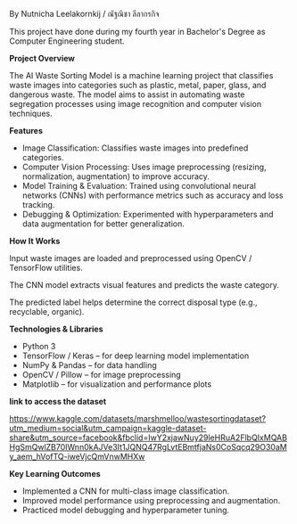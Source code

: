 By Nutnicha Leelakornkij / ณัฐณิชา ลีลากรกิจ

This project have done during my fourth year in Bachelor's Degree as Computer Engineering student.

**Project Overview**

The AI Waste Sorting Model is a machine learning project that classifies waste images into categories such as plastic, metal, paper, glass, and dangerous waste.
The model aims to assist in automating waste segregation processes using image recognition and computer vision techniques.

**Features**

- Image Classification: Classifies waste images into predefined categories.
- Computer Vision Processing: Uses image preprocessing (resizing, normalization, augmentation) to improve accuracy.
- Model Training & Evaluation: Trained using convolutional neural networks (CNNs) with performance metrics such as accuracy and loss tracking.
- Debugging & Optimization: Experimented with hyperparameters and data augmentation for better generalization.

**How It Works**

Input waste images are loaded and preprocessed using OpenCV / TensorFlow utilities.

The CNN model extracts visual features and predicts the waste category.

The predicted label helps determine the correct disposal type (e.g., recyclable, organic).

**Technologies & Libraries**
- Python 3
- TensorFlow / Keras – for deep learning model implementation
- NumPy & Pandas – for data handling
- OpenCV / Pillow – for image preprocessing
- Matplotlib – for visualization and performance plots

**link to access the dataset**

https://www.kaggle.com/datasets/marshmelloo/wastesortingdataset?utm_medium=social&utm_campaign=kaggle-dataset-share&utm_source=facebook&fbclid=IwY2xjawNuy29leHRuA2FlbQIxMQABHgSmQwlZB70IWnn0kAJVe3It1JQNQ47RgLvtEBmtfjaNs0CoSqcq29O30aMy_aem_hVofTQ-iweVjcQmVnwMHXw

**Key Learning Outcomes**
- Implemented a CNN for multi-class image classification.
- Improved model performance using preprocessing and augmentation.
- Practiced model debugging and hyperparameter tuning.
